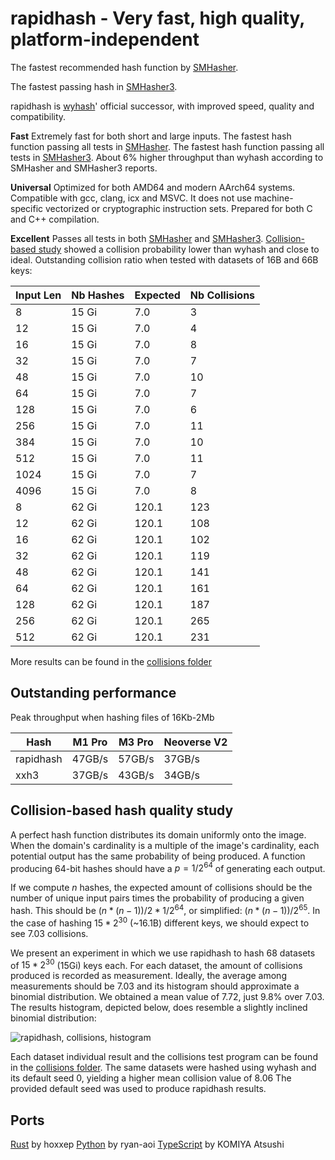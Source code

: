 rapidhash - Very fast, high quality, platform-independent
====

The fastest recommended hash function by [SMHasher](https://github.com/rurban/smhasher?tab=readme-ov-file#summary).

The fastest passing hash in [SMHasher3](https://gitlab.com/fwojcik/smhasher3/-/blob/main/results/README.md#passing-hashes).

rapidhash is [wyhash](https://github.com/wangyi-fudan/wyhash)' official successor, with improved speed, quality and compatibility.

**Fast**
Extremely fast for both short and large inputs.
The fastest hash function passing all tests in [SMHasher](https://github.com/rurban/smhasher?tab=readme-ov-file#smhasher).
The fastest hash function passing all tests in [SMHasher3](https://gitlab.com/fwojcik/smhasher3/-/blob/main/results/README.md#passing-hashes).
About 6% higher throughput than wyhash according to SMHasher and SMHasher3 reports.

**Universal**
Optimized for both AMD64 and modern AArch64 systems.
Compatible with gcc, clang, icx and MSVC.
It does not use machine-specific vectorized or cryptographic instruction sets.
Prepared for both C and C++ compilation.

**Excellent**
Passes all tests in both [SMHasher](https://github.com/rurban/smhasher/blob/master/doc/rapidhash.txt) and [SMHasher3](https://gitlab.com/fwojcik/smhasher3/-/blob/main/results/raw/rapidhash.txt).
[Collision-based study](https://github.com/Nicoshev/rapidhash/tree/master?tab=readme-ov-file#collision-based-hash-quality-study) showed a collision probability lower than wyhash and close to ideal.
Outstanding collision ratio when tested with datasets of 16B and 66B keys:

| Input Len | Nb Hashes | Expected | Nb Collisions |
| ---  | ---   | ---   | --- |
|    8 | 15 Gi |   7.0 |   3 |
|   12 | 15 Gi |   7.0 |   4 |
|   16 | 15 Gi |   7.0 |   8 |
|   32 | 15 Gi |   7.0 |   7 |
|   48 | 15 Gi |   7.0 |  10 |
|   64 | 15 Gi |   7.0 |   7 |
|  128 | 15 Gi |   7.0 |   6 |
|  256 | 15 Gi |   7.0 |  11 |
|  384 | 15 Gi |   7.0 |  10 |
|  512 | 15 Gi |   7.0 |  11 |
| 1024 | 15 Gi |   7.0 |   7 |
| 4096 | 15 Gi |   7.0 |   8 |
|    8 | 62 Gi | 120.1 | 123 |
|   12 | 62 Gi | 120.1 | 108 |
|   16 | 62 Gi | 120.1 | 102 |
|   32 | 62 Gi | 120.1 | 119 |
|   48 | 62 Gi | 120.1 | 141 |
|   64 | 62 Gi | 120.1 | 161 |
|  128 | 62 Gi | 120.1 | 187 |
|  256 | 62 Gi | 120.1 | 265 |
|  512 | 62 Gi | 120.1 | 231 |

More results can be found in the [collisions folder](https://github.com/Nicoshev/rapidhash/tree/master/collisions)

Outstanding performance
-------------------------

Peak throughput when hashing files of 16Kb-2Mb

| Hash      | M1 Pro | M3 Pro | Neoverse V2 |
| ---       | ---    | ---    | ---         |
| rapidhash | 47GB/s | 57GB/s | 37GB/s      |
| xxh3      | 37GB/s | 43GB/s | 34GB/s      |

Collision-based hash quality study
-------------------------

A perfect hash function distributes its domain uniformly onto the image.
When the domain's cardinality is a multiple of the image's cardinality, each potential output has the same probability of being produced.
A function producing 64-bit hashes should have a $p=1/2^{64}$ of generating each output.

If we compute $n$ hashes, the expected amount of collisions should be the number of unique input pairs times the probability of producing a given hash.
This should be $(n*(n-1))/2 * 1/2^{64}$, or simplified: $(n*(n-1))/2^{65}$.
In the case of hashing $15*2^{30}$ (~16.1B) different keys, we should expect to see $7.03$ collisions.

We present an experiment in which we use rapidhash to hash $68$ datasets of $15*2^{30}$ (15Gi) keys each.
For each dataset, the amount of collisions produced is recorded as measurement.
Ideally, the average among measurements should be $7.03$ and its histogram should approximate a binomial distribution.
We obtained a mean value of $7.72$, just $9.8$% over $7.03$.
The results histogram, depicted below, does resemble a slightly inclined binomial distribution:

![rapidhash, collisions, histogram](https://github.com/Nicoshev/rapidhash/assets/127915393/fc4c7c76-69b3-4d68-908b-f3e8723a32bb)

Each dataset individual result and the collisions test program can be found in the [collisions folder](https://github.com/Nicoshev/rapidhash/tree/master/collisions).
The same datasets were hashed using wyhash and its default seed $0$, yielding a higher mean collision value of $8.06$
The provided default seed was used to produce rapidhash results.

Ports
-------------------------
[Rust](https://github.com/hoxxep/rapidhash) by hoxxep
[Python](https://github.com/ryan-aoi/rapidhash) by ryan-aoi
[TypeScript](https://github.com/komiya-atsushi/rapidhash-js) by KOMIYA Atsushi
